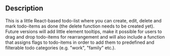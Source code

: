 ## Description

This is a little React-based todo-list where you can create, edit, delete and mark todo-items as done (the delete function needs to be created yet). Future versions will add little element tooltips, make it possible for users to drag and drop todo-items for rearrangement and will also include a function that assigns flags to todo-items in order to add them to predefined and filterable todo categories (e.g. "work", "family" etc.).
